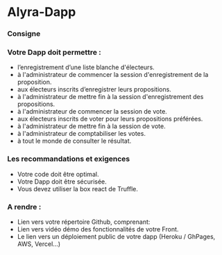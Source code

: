 # Alyra-Dapp


### Consigne 
### Votre Dapp doit permettre : 
- l’enregistrement d’une liste blanche d'électeurs. 
- à l'administrateur de commencer la session d'enregistrement de la proposition.
- aux électeurs inscrits d’enregistrer leurs propositions.
- à l'administrateur de mettre fin à la session d'enregistrement des propositions.
- à l'administrateur de commencer la session de vote.
- aux électeurs inscrits de voter pour leurs propositions préférées.
- à l'administrateur de mettre fin à la session de vote.
- à l'administrateur de comptabiliser les votes.
- à tout le monde de consulter le résultat.

### Les recommandations et exigences 
- Votre code doit être optimal. 
- Votre Dapp doit être sécurisée. 
- Vous devez utiliser la box react de Truffle.

### A rendre :
- Lien vers votre répertoire Github, comprenant:
- Lien vers vidéo démo des fonctionnalités de votre Front.
- Le lien vers un déploiement public de votre dapp (Heroku / GhPages, AWS, Vercel...)